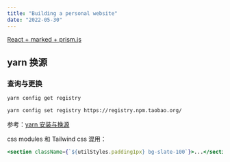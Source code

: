 ```yaml
---
title: "Building a personal website"
date: "2022-05-30"
---
```


[React + marked + prism.js](https://codesandbox.io/s/6wnxzllymr?file=/src/index.js)

## yarn 换源

### 查询与更换

```bash
yarn config get registry

yarn config set registry https://registry.npm.taobao.org/
```

参考：[yarn 安装与换源](https://www.cnblogs.com/develon/p/13814675.html)

css modules 和 Tailwind css 混用：

```jsx
<section className={`${utilStyles.padding1px} bg-slate-100`}>...</section>
```
